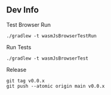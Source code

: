 Dev Info
--------

Test Browser Run
```
./gradlew -t wasmJsBrowserTestRun
```

Run Tests
```
./gradlew -t wasmJsBrowserTest
```

Release
```
git tag v0.0.x
git push --atomic origin main v0.0.x
```